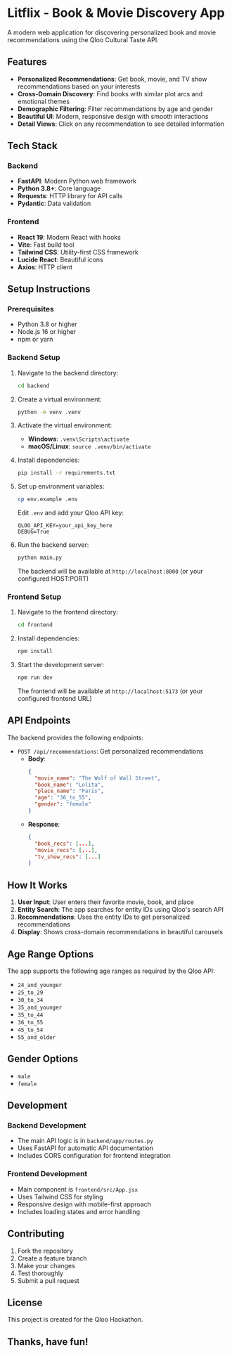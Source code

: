 # Litflix - Book & Movie Discovery App

A modern web application for discovering personalized book and movie recommendations using the Qloo Cultural Taste API.

## Features

- **Personalized Recommendations**: Get book, movie, and TV show recommendations based on your interests
- **Cross-Domain Discovery**: Find books with similar plot arcs and emotional themes
- **Demographic Filtering**: Filter recommendations by age and gender
- **Beautiful UI**: Modern, responsive design with smooth interactions
- **Detail Views**: Click on any recommendation to see detailed information

## Tech Stack

### Backend
- **FastAPI**: Modern Python web framework
- **Python 3.8+**: Core language
- **Requests**: HTTP library for API calls
- **Pydantic**: Data validation

### Frontend
- **React 19**: Modern React with hooks
- **Vite**: Fast build tool
- **Tailwind CSS**: Utility-first CSS framework
- **Lucide React**: Beautiful icons
- **Axios**: HTTP client

## Setup Instructions

### Prerequisites
- Python 3.8 or higher
- Node.js 16 or higher
- npm or yarn

### Backend Setup

1. Navigate to the backend directory:
   ```bash
   cd backend
   ```

2. Create a virtual environment:
   ```bash
   python -m venv .venv
   ```

3. Activate the virtual environment:
   - **Windows**: `.venv\Scripts\activate`
   - **macOS/Linux**: `source .venv/bin/activate`

4. Install dependencies:
   ```bash
   pip install -r requirements.txt
   ```

5. Set up environment variables:
   ```bash
   cp env.example .env
   ```
   
   Edit `.env` and add your Qloo API key:
   ```
   QLOO_API_KEY=your_api_key_here
   DEBUG=True
   ```

6. Run the backend server:
   ```bash
   python main.py
   ```
   
   The backend will be available at `http://localhost:8000` (or your configured HOST:PORT)

### Frontend Setup

1. Navigate to the frontend directory:
   ```bash
   cd frontend
   ```

2. Install dependencies:
   ```bash
   npm install
   ```

3. Start the development server:
   ```bash
   npm run dev
   ```
   
   The frontend will be available at `http://localhost:5173` (or your configured frontend URL)

## API Endpoints

The backend provides the following endpoints:

- `POST /api/recommendations`: Get personalized recommendations
  - **Body**: 
    ```json
    {
      "movie_name": "The Wolf of Wall Street",
      "book_name": "Lolita", 
      "place_name": "Paris",
      "age": "36_to_55",
      "gender": "female"
    }
    ```
  - **Response**: 
    ```json
    {
      "book_recs": [...],
      "movie_recs": [...],
      "tv_show_recs": [...]
    }
    ```

## How It Works

1. **User Input**: User enters their favorite movie, book, and place
2. **Entity Search**: The app searches for entity IDs using Qloo's search API
3. **Recommendations**: Uses the entity IDs to get personalized recommendations
4. **Display**: Shows cross-domain recommendations in beautiful carousels

## Age Range Options

The app supports the following age ranges as required by the Qloo API:
- `24_and_younger`
- `25_to_29`
- `30_to_34`
- `35_and_younger`
- `35_to_44`
- `36_to_55`
- `45_to_54`
- `55_and_older`

## Gender Options

- `male`
- `female`

## Development

### Backend Development
- The main API logic is in `backend/app/routes.py`
- Uses FastAPI for automatic API documentation
- Includes CORS configuration for frontend integration

### Frontend Development
- Main component is `frontend/src/App.jsx`
- Uses Tailwind CSS for styling
- Responsive design with mobile-first approach
- Includes loading states and error handling

## Contributing

1. Fork the repository
2. Create a feature branch
3. Make your changes
4. Test thoroughly
5. Submit a pull request

## License

This project is created for the Qloo Hackathon.

## Thanks, have fun!
